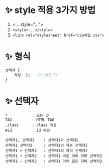 <!-- md는 파일 확장자 이름 문서는 문서인데 Markdown 의 줄임말 -->
# ✨ style 적용 3가지 방법 <!-- 깃허브에서 이렇게 previw된 화면으로 보여줌. 큰 제목 -->
1. <... style="..."> <!-- 태그 안에 스타일 -->
2. `<style>...</style>` <!-- <style>...</style>만 쓰면 태그로 인식돼서 보여주지 않음 MarkDown 형식 -->
3. `<link rel="stylesheet" href="CSS파일.css">` <!-- 우선순위도 이 순서로 -->

# ✨ 형식
``` css
선택자 {
    속성: 값;   /* 선언 */
}
```

# ✨ 선택자
```
*           : 모든 것
TAG         : HTML TAG
.class      : class 속성
#id         : id 속성

선택자1, 선택자2    : 선택자1과 선택자2
선택자1 선택자2     : 선택자1의 자손 선택자2
선택자1 > 선택자2   : 선택자1의 자식 선택자2
선택자1 + 선택자2   : 선택자1 바로 아래 자매 선택자2
선택자1 ~ 선택자2   : 선택자1 아래 모든 자매 선택자2 
```

